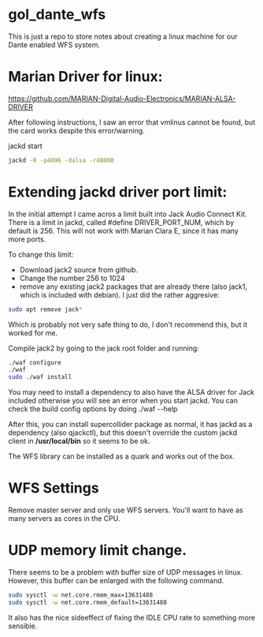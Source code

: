 # gol_dante_wfs
This is just a repo to store notes about creating a linux machine for our Dante enabled WFS system.

# Marian Driver for linux:

<https://github.com/MARIAN-Digital-Audio-Electronics/MARIAN-ALSA-DRIVER>

After following instructions, I saw an error that vmlinus cannot be found, but the card works despite this error/warning.

jackd start

```bash
jackd -R -p4096 -dalsa -r48000
``` 

# Extending jackd driver port limit:

In the initial attempt I came acros a limit built into Jack Audio Connect Kit.
There is a limit in jackd, called #define DRIVER_PORT_NUM, which by default is 256. This will not work with Marian Clara E, since it has many more ports.

To change this limit:
* Download jack2 source from github.
* Change the number 256 to 1024
* remove any existing jack2 packages that are already there (also jack1, which is included with debian). I just did the rather aggresive:

```bash
sudo apt remove jack*
```

Which is probably not very safe thing to do, I don't recommend this, but it worked for me.

Compile jack2 by going to the jack root folder and running:

```bash
./waf configure
./waf
sudo ./waf install
```

You may need to install a dependency to also have the ALSA driver for Jack included otherwise you will see an error when you start jackd.
You can check the build config options by doing ./waf --help

After this, you can install supercollider package as normal, it has jackd as a dependency (also qjackctl), but this doesn't override the custom jackd client in 
__/usr/local/bin__ so it seems to be ok.

The WFS library can be installed as a quark and works out of the box.

# WFS Settings

Remove master server and only use WFS servers.
You'll want to have as many servers as cores in the CPU.

# UDP memory limit change.

There seems to be a problem with buffer size of UDP messages in linux.
However, this buffer can be enlarged with the following command.

```bash
sudo sysctl -w net.core.rmem_max=13631488
sudo sysctl -w net.core.rmem_default=13631488
```

It also has the nice sideeffect of fixing the IDLE CPU rate to something more sensible. 

